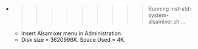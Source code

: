 * >>>>>>>>> Running inst-std-system-alsamixer.sh ...
  * Insert Alsamixer menu in Administration.
  * Disk size = 3620996K. Space Used = 4K.
